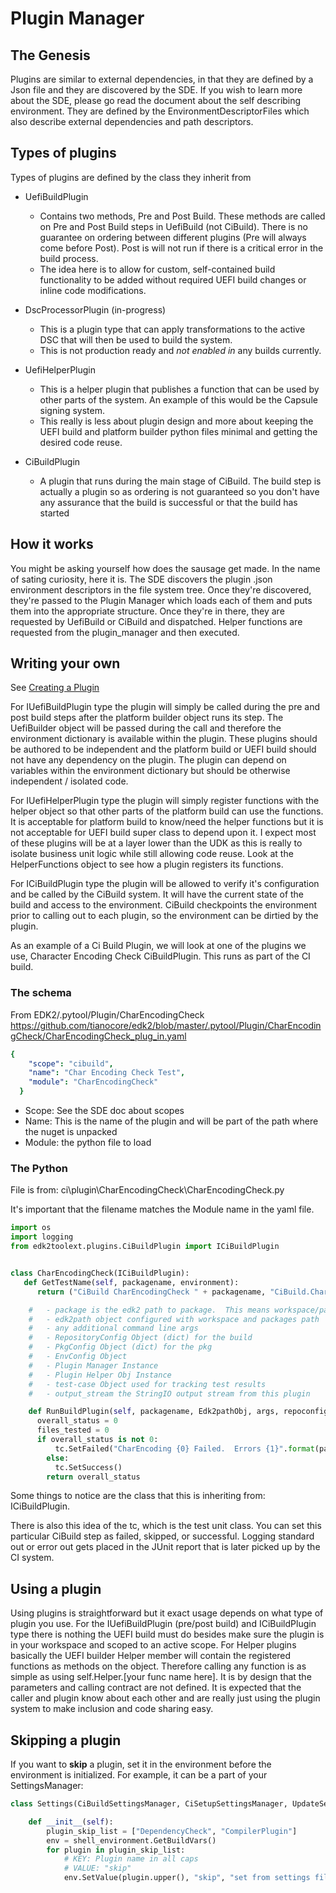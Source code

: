 # Plugin Manager

## The Genesis

Plugins are similar to external dependencies, in that they are defined by a Json
file and they are discovered by the SDE. If you wish to learn more about the
SDE, please go read the document about the self describing environment. They are
defined by the EnvironmentDescriptorFiles which also describe external
dependencies and path descriptors.

## Types of plugins

Types of plugins are defined by the class they inherit from

- UefiBuildPlugin

  - Contains two methods, Pre and Post Build. These methods are called on Pre
    and Post Build steps in UefiBuild (not CiBuild). There is no guarantee on
    ordering between different plugins (Pre will always come before Post). Post
    is will not run if there is a critical error in the build process.
  - The idea here is to allow for custom, self-contained build functionality to
    be added without required UEFI build changes or inline code modifications.

- DscProcessorPlugin (in-progress)

  - This is a plugin type that can apply transformations to the active DSC that
    will then be used to build the system.
  - This is not production ready and _not enabled in_ any builds currently.

- UefiHelperPlugin

  - This is a helper plugin that publishes a function that can be used by other
    parts of the system. An example of this would be the Capsule signing system.
  - This really is less about plugin design and more about keeping the UEFI
    build and platform builder python files minimal and getting the desired code
    reuse.

- CiBuildPlugin

  - A plugin that runs during the main stage of CiBuild. The build step is
    actually a plugin so as ordering is not guaranteed so you don't have any
    assurance that the build is successful or that the build has started

## How it works

You might be asking yourself how does the sausage get made. In the name of
sating curiosity, here it is. The SDE discovers the plugin .json environment
descriptors in the file system tree. Once they're discovered, they're passed to
the Plugin Manager which loads each of them and puts them into the appropriate
structure. Once they're in there, they are requested by UefiBuild or CiBuild and
dispatched. Helper functions are requested from the plugin_manager and then
executed.

## Writing your own

See [Creating a Plugin](creating_plugins.md)

For IUefiBuildPlugin type the plugin will simply be called during the pre and
post build steps after the platform builder object runs its step. The
UefiBuilder object will be passed during the call and therefore the environment
dictionary is available within the plugin. These plugins should be authored to
be independent and the platform build or UEFI build should not have any
dependency on the plugin. The plugin can depend on variables within the
environment dictionary but should be otherwise independent / isolated code.

For IUefiHelperPlugin type the plugin will simply register functions with the
helper object so that other parts of the platform build can use the functions.
It is acceptable for platform build to know/need the helper functions but it is
not acceptable for UEFI build super class to depend upon it. I expect most of
these plugins will be at a layer lower than the UDK as this is really to isolate
business unit logic while still allowing code reuse. Look at the HelperFunctions
object to see how a plugin registers its functions.

For ICiBuildPlugin type the plugin will be allowed to verify it's configuration
and be called by the CiBuild system. It will have the current state of the build
and access to the environment. CiBuild checkpoints the environment prior to
calling out to each plugin, so the environment can be dirtied by the plugin.

As an example of a Ci Build Plugin, we will look at one of the plugins we use,
Character Encoding Check CiBuildPlugin. This runs as part of the CI build.

### The schema

From EDK2/.pytool/Plugin/CharEncodingCheck
<https://github.com/tianocore/edk2/blob/master/.pytool/Plugin/CharEncodingCheck/CharEncodingCheck_plug_in.yaml>

```yaml
{
    "scope": "cibuild",
    "name": "Char Encoding Check Test",
    "module": "CharEncodingCheck"
  }
```

- Scope: See the SDE doc about scopes
- Name: This is the name of the plugin and will be part of the path where the
  nuget is unpacked
- Module: the python file to load

### The Python

File is from: ci\plugin\CharEncodingCheck\CharEncodingCheck.py

It's important that the filename matches the Module name in the yaml file.

```python
import os
import logging
from edk2toolext.plugins.CiBuildPlugin import ICiBuildPlugin


class CharEncodingCheck(ICiBuildPlugin):
   def GetTestName(self, packagename, environment):
      return ("CiBuild CharEncodingCheck " + packagename, "CiBuild.CharEncodingCheck." + packagename)

    #   - package is the edk2 path to package.  This means workspace/package path relative.
    #   - edk2path object configured with workspace and packages path
    #   - any additional command line args
    #   - RepositoryConfig Object (dict) for the build
    #   - PkgConfig Object (dict) for the pkg
    #   - EnvConfig Object
    #   - Plugin Manager Instance
    #   - Plugin Helper Obj Instance
    #   - test-case Object used for tracking test results
    #   - output_stream the StringIO output stream from this plugin

    def RunBuildPlugin(self, packagename, Edk2pathObj, args, repoconfig, pkgconfig, environment, PLM, PLMHelper, tc, output_stream = None):
      overall_status = 0
      files_tested = 0
      if overall_status is not 0:
          tc.SetFailed("CharEncoding {0} Failed.  Errors {1}".format(packagename, overall_status), "CHAR_ENCODING_CHECK_FAILED")
        else:
          tc.SetSuccess()
        return overall_status
```

Some things to notice are the class that this is inheriting from:
ICiBuildPlugin.

There is also this idea of the tc, which is the test unit class. You can set
this particular CiBuild step as failed, skipped, or successful. Logging standard
out or error out gets placed in the JUnit report that is later picked up by the
CI system.

## Using a plugin

Using plugins is straightforward but it exact usage depends on what type of
plugin you use. For the IUefiBuildPlugin (pre/post build) and ICiBuildPlugin
type there is nothing the UEFI build must do besides make sure the plugin is in
your workspace and scoped to an active scope. For Helper plugins basically the
UEFI builder Helper member will contain the registered functions as methods on
the object. Therefore calling any function is as simple as using
self.Helper.[your func name here]. It is by design that the parameters and
calling contract are not defined. It is expected that the caller and plugin know
about each other and are really just using the plugin system to make inclusion
and code sharing easy.

## Skipping a plugin

If you want to **skip** a plugin, set it in the environment before the
environment is initialized. For example, it can be a part of your
SettingsManager:

```python
class Settings(CiBuildSettingsManager, CiSetupSettingsManager, UpdateSettingsManager):

    def __init__(self):
        plugin_skip_list = ["DependencyCheck", "CompilerPlugin"]
        env = shell_environment.GetBuildVars()
        for plugin in plugin_skip_list:
            # KEY: Plugin name in all caps
            # VALUE: "skip"
            env.SetValue(plugin.upper(), "skip", "set from settings file")
```
